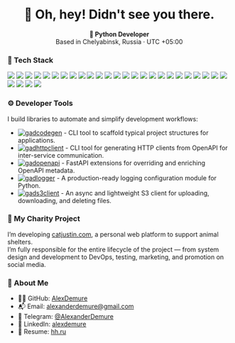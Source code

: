 <h1 align="center">👋 Oh, hey! Didn't see you there.</h1>

<p align="center">
  <strong>🐍 Python Developer</strong><br>
  Based in Chelyabinsk, Russia · UTC +05:00
</p>

### 🧰 Tech Stack

<p align="left">
  <img src="https://img.shields.io/badge/Web-000?style=for-the-badge&logo=Google-Chrome&logoColor=white"/>
  <img src="https://img.shields.io/badge/Backend-000?style=for-the-badge&logo=serverfault&logoColor=white"/>
  <img src="https://img.shields.io/badge/Python-3776AB?style=for-the-badge&logo=python&logoColor=white"/>
  <img src="https://img.shields.io/badge/FastAPI-009688?style=for-the-badge&logo=fastapi&logoColor=white"/>
  <img src="https://img.shields.io/badge/SQLAlchemy-000000?style=for-the-badge&logo=sqlalchemy&logoColor=white"/>
  <img src="https://img.shields.io/badge/Pydantic-0892d0?style=for-the-badge&logo=pydantic&logoColor=white"/>
  <img src="https://img.shields.io/badge/UV-000?style=for-the-badge&logo=python&logoColor=white"/>
  <img src="https://img.shields.io/badge/Poetry-000?style=for-the-badge&logo=python&logoColor=white"/>
  <img src="https://img.shields.io/badge/PostgreSQL-336791?style=for-the-badge&logo=postgresql&logoColor=white"/>
  <img src="https://img.shields.io/badge/MongoDB-47A248?style=for-the-badge&logo=mongodb&logoColor=white"/>
  <img src="https://img.shields.io/badge/Redis-DC382D?style=for-the-badge&logo=redis&logoColor=white"/>
  <img src="https://img.shields.io/badge/Kafka-231F20?style=for-the-badge&logo=apachekafka&logoColor=white"/>
  <img src="https://img.shields.io/badge/RabbitMQ-FF6600?style=for-the-badge&logo=rabbitmq&logoColor=white"/>
  <img src="https://img.shields.io/badge/ClickHouse-000?style=for-the-badge&logo=clickhouse&logoColor=yellow"/>
  <img src="https://img.shields.io/badge/Docker-2496ED?style=for-the-badge&logo=docker&logoColor=white"/>
  <img src="https://img.shields.io/badge/Kubernetes-326CE5?style=for-the-badge&logo=kubernetes&logoColor=white"/>
  <img src="https://img.shields.io/badge/Git-F05032?style=for-the-badge&logo=git&logoColor=white"/>
  <img src="https://img.shields.io/badge/Sentry-362D59?style=for-the-badge&logo=sentry&logoColor=white"/>
  <img src="https://img.shields.io/badge/Grafana-F46800?style=for-the-badge&logo=grafana&logoColor=white"/>
  <img src="https://img.shields.io/badge/OpenTelemetry-000?style=for-the-badge&logo=opentelemetry&logoColor=white"/>
  <img src="https://img.shields.io/badge/Temporal-000?style=for-the-badge&logo=temporal&logoColor=white"/>
  <img src="https://img.shields.io/badge/React-61DAFB?style=for-the-badge&logo=react&logoColor=black"/>
  <img src="https://img.shields.io/badge/HTML5-E34F26?style=for-the-badge&logo=html5&logoColor=white"/>
  <img src="https://img.shields.io/badge/CSS3-1572B6?style=for-the-badge&logo=css3&logoColor=white"/>
  <img src="https://img.shields.io/badge/JavaScript-F7DF1E?style=for-the-badge&logo=javascript&logoColor=black"/>
  <img src="https://img.shields.io/badge/BPMN-000?style=for-the-badge&logoColor=white"/>
  <img src="https://img.shields.io/badge/Pytest-0A9EDC?style=for-the-badge&logo=pytest&logoColor=white"/>
  <img src="https://img.shields.io/badge/Microservices-000?style=for-the-badge&logo=dapr&logoColor=white"/>
  <img src="https://img.shields.io/badge/Refactoring-000?style=for-the-badge&logo=git&logoColor=white"/>
</p>

### ⚙️ Developer Tools

I build libraries to automate and simplify development workflows:

- [![gadcodegen](https://img.shields.io/badge/gadcodegen-CLI-blue?logo=github)](https://github.com/AlexDemure/gadcodegen) - CLI tool to scaffold typical project structures for applications.
- [![gadhttpclient](https://img.shields.io/badge/gadhttpclient-CLI-blue?logo=github)](https://github.com/AlexDemure/gadhttpclient) - CLI tool for generating HTTP clients from OpenAPI for inter-service communication.
- [![gadopenapi](https://img.shields.io/badge/gadopenapi-Extension-lightgrey?logo=github)](https://github.com/AlexDemure/gadopenapi) - FastAPI extensions for overriding and enriching OpenAPI metadata.
- [![gadlogger](https://img.shields.io/badge/gadlogger-Extension-lightgrey?logo=github)](https://github.com/AlexDemure/gadlogger) - A production-ready logging configuration module for Python.
- [![gads3client](https://img.shields.io/badge/gads3client-Extension-lightgrey?logo=github)](https://github.com/AlexDemure/gadlogger) - An async and lightweight S3 client for uploading, downloading, and deleting files.

### 🐾 My Charity Project

I’m developing [catjustin.com](https://catjustin.com), a personal web platform to support animal shelters.  
I’m fully responsible for the entire lifecycle of the project — from system design and development to DevOps, testing, marketing, and promotion on social media.

### 👤 About Me

- 👨‍💻 GitHub: [AlexDemure](https://github.com/AlexDemure)
- 📬 Email: [alexanderdemure@gmail.com](mailto:alexanderdemure@gmail.com)
- 💬 Telegram: [@AlexanderDemure](https://t.me/AlexanderDemure)
- 🔗 LinkedIn: [alexdemure](https://www.linkedin.com/in/alexdemure/)
- 📄 Resume: [hh.ru](https://chelyabinsk.hh.ru/applicant/resumes/view?resume=15cd08aaff06be1afc0039ed1f74616a67346f)


